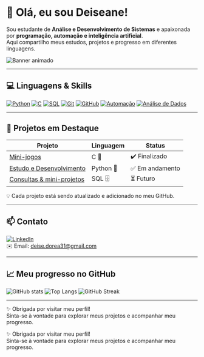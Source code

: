 # 👋 Olá, eu sou Deiseane!

Sou estudante de **Análise e Desenvolvimento de Sistemas** e apaixonada por **programação, automação e inteligência artificial**.  
Aqui compartilho meus estudos, projetos e progresso em diferentes linguagens.

![Banner animado](assets/banner.gif)

---

## 💻 Linguagens & Skills

[![Python](https://img.shields.io/badge/Python-3776AB?style=for-the-badge&logo=python&logoColor=white)]()
[![C](https://img.shields.io/badge/C-00599C?style=for-the-badge&logo=c&logoColor=white)]()
[![SQL](https://img.shields.io/badge/SQL-4479A1?style=for-the-badge&logo=Microsoft-SQL-Server&logoColor=white)]()
[![Git](https://img.shields.io/badge/Git-F05032?style=for-the-badge&logo=git&logoColor=white)]()
[![GitHub](https://img.shields.io/badge/GitHub-181717?style=for-the-badge&logo=github&logoColor=white)]()
[![Automação](https://img.shields.io/badge/Automação-00BFFF?style=for-the-badge&logo=ansible&logoColor=white)]()
[![Análise de Dados](https://img.shields.io/badge/Análise%20de%20Dados-FF69B4?style=for-the-badge&logo=pandas&logoColor=white)]()

---

## 🚀 Projetos em Destaque

| Projeto | Linguagem | Status |
|---------|-----------|--------|
| [Mini-jogos](https://github.com/deisedorea31) | C 📘 | ✔️ Finalizado |
| [Estudo e Desenvolvimento](https://github.com/deisedorea31) | Python 🐍 | ✅ Em andamento |
| [Consultas & mini-projetos](https://github.com/deisedorea31) | SQL 🗄️ | ⏳ Futuro |

💡 Cada projeto está sendo atualizado e adicionado no meu GitHub.

---

## 📫 Contato

[![LinkedIn](https://img.shields.io/badge/LinkedIn-0077B5?style=for-the-badge&logo=linkedin&logoColor=white)](https://www.linkedin.com/in/deiseanedorea31)  
✉️ Email: deise.dorea31@gmail.com  

---

## 📈 Meu progresso no GitHub

![GitHub stats](https://github-readme-stats.vercel.app/api?username=deisedorea31&show_icons=true&theme=radical&cache_seconds=0)
![Top Langs](https://github-readme-stats.vercel.app/api/top-langs/?username=deisedorea31&layout=compact&theme=radical&cache_seconds=0)
![GitHub Streak](https://github-readme-streak-stats.herokuapp.com/?user=deisedorea31&theme=radical)

---

✨ Obrigada por visitar meu perfil!  
Sinta-se à vontade para explorar meus projetos e acompanhar meu progresso.


✨ Obrigada por visitar meu perfil!  
Sinta-se à vontade para explorar meus projetos e acompanhar meu progresso.

